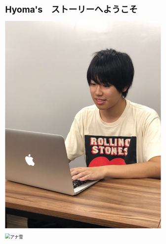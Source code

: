 # Hyoma's　ストーリーへようこそ


![プロフィール](S__15573118.jpg)

![アナ雪](http://i.imgur.com/gallery/7eAfPEQ "サンプル")
